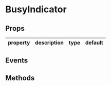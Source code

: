 # BusyIndicator

## Props

| property | description | type | default |
|----------|-------------|------|---------|

## Events

## Methods
